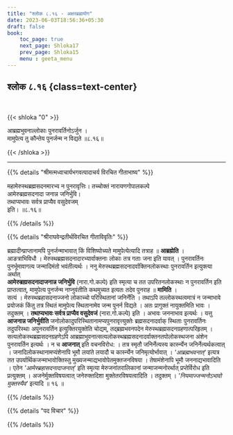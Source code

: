 ```yaml
---
title: "श्लोक ८.१६ - अक्षरब्रह्मयोग"
date: 2023-06-03T18:56:36+05:30
draft: false
book:
    toc_page: true
    next_page: Shloka17
    prev_page: Shloka15
    menu : geeta_menu
---
```




## श्लोक ८.१६ {class=text-center}

<br/>

{{< shloka  "0"  >}}

आब्रह्मभुवनाल्लोकाः पुनरावर्तिनोऽर्जुन ।  
मामुपेत्य तु कौन्तेय पुनर्जन्म न विद्यते ॥८.१६॥

{{< /shloka >}}

---


{{% details "श्रीमत्मध्वाचार्यभगवत्पादाचर्य विरचित  गीताभाष्य" %}}

महामेरुस्थब्रह्मसदनमारभ्य न पुनरावृत्तिः। 
तच्चोक्तं नारायणगोपालकल्पे  
आमेरुब्रह्मसदनादा जनान्न जनिर्भुवि।   
तथाप्यभावः सर्वत्र प्राप्यैव वसुदेवजम्   
इति। ॥८.१६॥

{{% /details %}}



{{% details "श्रीराघवेन्द्रतीर्थविरचित गीताविवृतिः" %}}

ब्रह्मादीन्प्राप्तानामपि पुनर्जन्माभावात्‌ किं 
विशिष्योच्यते मामुपेत्येत्यादि तत्राह ॥ **आब्रह्मेति** ।  
आङत्राभिविधौ । मेरुस्थब्रह्मसदनादारभ्यार्वाक्तनाः 
लोकाः तत्र गताः जना इति यावत्‌ । 
पुनरावर्तिनः पुनर्भूमावागत्य जन्मादिमंतो 
भवंतीत्यर्थः । ननु
मेरुस्थब्रह्मसदनादर्वाक्तिनलोकस्थाः पुनरावर्तिन 
इत्युक्त्या अर्थात्‌  
**आमेरुब्रह्मसदनादाजनान्न जनिर्भुवि** 
(नारा.गो.कल्पे) इति स्मृत्या च तत 
उपरितनलोकस्थाः न पुनरावर्तिन इति प्राप्तत्वात्‌, 
मामुपेत्य पुनर्जन्म नाप्नुवंतीति कथमुच्यत इत्यतः 
तदेव पुनराह ॥ **मामिति** ।   
सत्यं । मेरुस्थब्रहासदनाज्जनो लोकाच्चो परिस्थितानां 
जनिर्नेति । तथाऽपि तल्लोकस्थत्वमात्रं न 
जन्माभावे प्रयोजकं किंतु तत्र स्थितं मामुपेत्य
स्थितानामेव जन्म पुनर्न विद्यते । 
अतः प्रागुक्तं नायुक्तमिति भावः ।
तदुक्तम्‌ । 
**तथाप्यभावः सर्वत्र प्राप्यैव वसुदेवजं** 
(नारा.गो.कल्पे) इति ।
अभावः जननाभाव इत्यर्थः । 
यत्तु **आजनान्न जनिर्भुवीति** 
जनोलोकादुपरिस्थितानामप्यपुनरावृत्त्युक्तेः 
ब्रह्मसदनादर्वाक्‌ स्थिताः 
पुनरावर्तिनः तदुपरिस्थाः अपुनरावर्तिन 
इत्युक्तिरयुक्तेति चोद्यम्‌, 
तद्ब्रह्मभवनपदेन मेरुस्थब्रह्मसदनग्रहणात्परिहृतम्‌ । 
सत्यलोकस्थब्रह्मसदनग्रहणेऽपि 
आब्रह्माभुवनात्सत्यलोकस्थब्रह्मसदनादर्वाक्तनतपोलोकस्थजना 
अंशेन पुनरावर्तिन इत्यर्थः । 
न च **आजनात्‌** इति वचनविरोध: । 
तत्र स्मृतौ जनिर्नेत्यस्य कार्स्न्येन
जनिर्नेत्यर्थकत्वात्‌ । जनादिलोकस्थानामप्यंशेनापि 
भूमौ लयांते लयादौ च
कार्स्न्येन जनिमृत्योर्भावात्‌ । 
*'आब्रह्मभवनात्‌'* इत्यत्र तत
उपर्यार्थिकजन्माभावोक्तिस्तु 
मुख्यजन्माद्यभावोपेतमुक्तजनविषया । 
तेषामंशेनापि भूमौ जननाद्यभावादिति । 
एतेन *'आमेस्ब्रहासदनादाजनात्‌'* 
इति स्मृत्या मेरुजनांतरालिकानां 
जन्माजन्मनोरर्थात् प्रप्तेर्विरोध इति प्रत्युक्तम्‌ ।
अजनेर्मुक्तविषयत्वात्‌ जनेरुक्तदिशा 
मुक्तेतरविषयत्वादिति । तदुक्तम्‌ । 
*'नियमाज्जन्मनोऽभावो मुक्तस्यैव'* इत्यादि ॥ १६ ॥

{{% /details %}}



{{% details "पद विचार" %}}


{{% /details %}}
